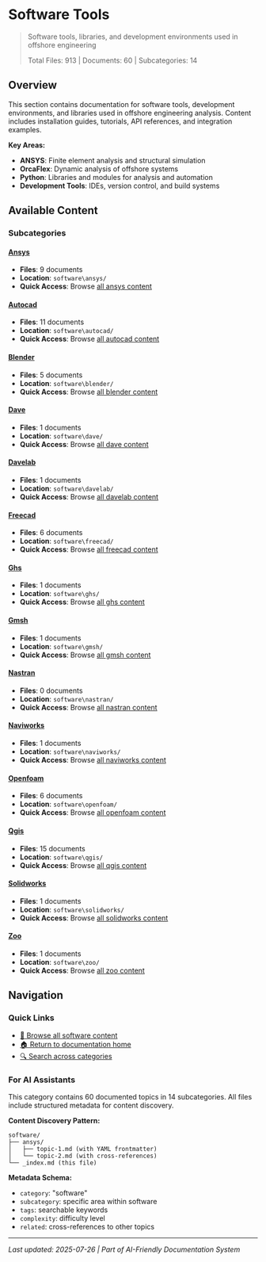 # Software Tools

> Software tools, libraries, and development environments used in offshore engineering
>
> Total Files: 913 | Documents: 60 | Subcategories: 14

## Overview

This section contains documentation for software tools, development environments, and libraries used in offshore engineering analysis. Content includes installation guides, tutorials, API references, and integration examples.

**Key Areas:**
- **ANSYS**: Finite element analysis and structural simulation
- **OrcaFlex**: Dynamic analysis of offshore systems
- **Python**: Libraries and modules for analysis and automation
- **Development Tools**: IDEs, version control, and build systems

## Available Content

### Subcategories

#### [Ansys](ansys/)
- **Files**: 9 documents
- **Location**: `software\ansys/`
- **Quick Access**: Browse [all ansys content](ansys/)

#### [Autocad](autocad/)
- **Files**: 11 documents
- **Location**: `software\autocad/`
- **Quick Access**: Browse [all autocad content](autocad/)

#### [Blender](blender/)
- **Files**: 5 documents
- **Location**: `software\blender/`
- **Quick Access**: Browse [all blender content](blender/)

#### [Dave](dave/)
- **Files**: 1 documents
- **Location**: `software\dave/`
- **Quick Access**: Browse [all dave content](dave/)

#### [Davelab](davelab/)
- **Files**: 1 documents
- **Location**: `software\davelab/`
- **Quick Access**: Browse [all davelab content](davelab/)

#### [Freecad](freecad/)
- **Files**: 6 documents
- **Location**: `software\freecad/`
- **Quick Access**: Browse [all freecad content](freecad/)

#### [Ghs](ghs/)
- **Files**: 1 documents
- **Location**: `software\ghs/`
- **Quick Access**: Browse [all ghs content](ghs/)

#### [Gmsh](gmsh/)
- **Files**: 1 documents
- **Location**: `software\gmsh/`
- **Quick Access**: Browse [all gmsh content](gmsh/)

#### [Nastran](nastran/)
- **Files**: 0 documents
- **Location**: `software\nastran/`
- **Quick Access**: Browse [all nastran content](nastran/)

#### [Naviworks](naviworks/)
- **Files**: 1 documents
- **Location**: `software\naviworks/`
- **Quick Access**: Browse [all naviworks content](naviworks/)

#### [Openfoam](openfoam/)
- **Files**: 6 documents
- **Location**: `software\openfoam/`
- **Quick Access**: Browse [all openfoam content](openfoam/)

#### [Qgis](qgis/)
- **Files**: 15 documents
- **Location**: `software\qgis/`
- **Quick Access**: Browse [all qgis content](qgis/)

#### [Solidworks](solidworks/)
- **Files**: 1 documents
- **Location**: `software\solidworks/`
- **Quick Access**: Browse [all solidworks content](solidworks/)

#### [Zoo](zoo/)
- **Files**: 1 documents
- **Location**: `software\zoo/`
- **Quick Access**: Browse [all zoo content](zoo/)

## Navigation

### Quick Links
- [📁 Browse all software content](./)
- [🏠 Return to documentation home](../README.md)
- [🔍 Search across categories](../README.md#navigation-guide)

### For AI Assistants

This category contains 60 documented topics in 14 subcategories. All files include structured metadata for content discovery.

**Content Discovery Pattern:**
```
software/
├── ansys/
│   ├── topic-1.md (with YAML frontmatter)
│   └── topic-2.md (with cross-references)
└── _index.md (this file)
```

**Metadata Schema:**
- `category`: "software"
- `subcategory`: specific area within software
- `tags`: searchable keywords
- `complexity`: difficulty level
- `related`: cross-references to other topics

---

*Last updated: 2025-07-26 | Part of AI-Friendly Documentation System*
